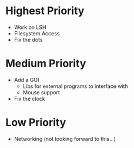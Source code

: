 # Highest Priority
- Work on LSH
- Filesystem Access
- Fix the dots

# Medium Priority
- Add a GUI
    - Libs for external programs to interface with
    - Mouse support
- Fix the clock

# Low Priority
- Networking (not looking forward to this...)